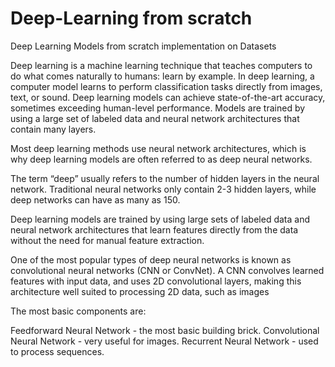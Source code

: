 # Deep-Learning from scratch 
Deep Learning Models from scratch implementation on Datasets

Deep learning is a machine learning technique that teaches computers to do what comes naturally to humans: learn by example.
In deep learning, a computer model learns to perform classification tasks directly from images, text, or sound. 
Deep learning models can achieve state-of-the-art accuracy, sometimes exceeding human-level performance. 
Models are trained by using a large set of labeled data and neural network architectures that contain many layers.

Most deep learning methods use neural network architectures, which is why deep learning models are often referred to as deep neural networks.

The term “deep” usually refers to the number of hidden layers in the neural network.
Traditional neural networks only contain 2-3 hidden layers, while deep networks can have as many as 150.

Deep learning models are trained by using large sets of labeled data and neural network architectures
that learn features directly from the data without the need for manual feature extraction.

One of the most popular types of deep neural networks is known as convolutional neural networks (CNN or ConvNet).
A CNN convolves learned features with input data, and uses 2D convolutional layers, making this architecture well suited to processing 2D data, such as images

The most basic components are:

Feedforward Neural Network - the most basic building brick.
Convolutional Neural Network - very useful for images.
Recurrent Neural Network -  used to process sequences.
